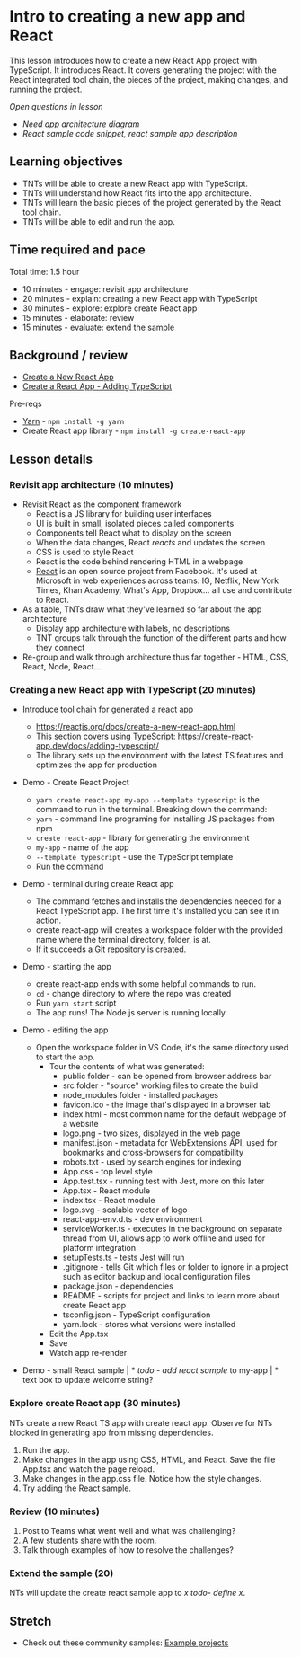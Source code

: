 # Intro to creating a new app and React

This lesson introduces how to create a new React App project with TypeScript. It introduces React. It covers generating the project with the React integrated tool chain, the pieces of the project, making changes, and running the project.

*Open questions in lesson*
* *Need app architecture diagram*
* *React sample code snippet, react sample app description*

## Learning objectives

* TNTs will be able to create a new React app with TypeScript.
* TNTs will understand how React fits into the app architecture.
* TNTs will learn the basic pieces of the project generated by the React tool chain.
* TNTs will be able to edit and run the app.

## Time required and pace

Total time: 1.5 hour

* 10 minutes - engage: revisit app architecture
* 20 minutes - explain: creating a new React app with TypeScript
* 30 minutes - explore: explore create React app
* 15 minutes - elaborate: review
* 15 minutes - evaluate: extend the sample

## Background / review

* [Create a New React App](https://reactjs.org/docs/create-a-new-react-app.html)
* [Create a React App - Adding TypeScript](https://create-react-app.dev/docs/adding-typescript/)

Pre-reqs

* [Yarn](https://www.npmjs.com/package/yarn) - `npm install -g yarn`
* Create React app library - `npm install -g create-react-app`

## Lesson details

### Revisit app architecture (10 minutes)

* Revisit React as the component framework
  * React is a JS library for building user interfaces
  * UI is built in small, isolated pieces called components
  * Components tell React what to display on the screen
  * When the data changes, React *reacts* and updates the screen
  * CSS is used to style React
  * React is the code behind rendering HTML in a webpage
  * [React](https://github.com/facebook/react) is an open source project from Facebook. It's used at Microsoft in web experiences across teams. IG, Netflix, New York Times, Khan Academy, What's App, Dropbox... all use and contribute to React.
* As a table, TNTs draw what they've learned so far about the app architecture
  * Display app architecture with labels, no descriptions
  * TNT groups talk through the function of the different parts and how they connect
* Re-group and walk through architecture thus far together - HTML, CSS, React, Node, React...

### Creating a new React app with TypeScript (20 minutes)

* Introduce tool chain for generated a react app
  * https://reactjs.org/docs/create-a-new-react-app.html 
  * This section covers using TypeScript: https://create-react-app.dev/docs/adding-typescript/
  * The library sets up the environment with the latest TS features and optimizes the app for production

* Demo - Create React Project
  * `yarn create react-app my-app --template typescript` is the command to run in the terminal. Breaking down the command:
  * `yarn` - command line programing for installing JS packages from npm
  * `create react-app` - library for generating the environment
  * `my-app` - name of the app
  * `--template typescript` - use the TypeScript template
  * Run the command

* Demo - terminal during create React app
  * The command fetches and installs the dependencies needed for a React TypeScript app. The first time it's installed you can see it in action.
  * create react-app will creates a workspace folder with the provided name where the terminal directory, folder, is at.
  * If it succeeds a Git repository is created.

* Demo - starting the app
  * create react-app ends with some helpful commands to run.
  * `cd` - change directory to where the repo was created
  * Run `yarn start` script
  * The app runs! The Node.js server is running locally.

* Demo - editing the app
  * Open the workspace folder in VS Code, it's the same directory used to start the app.
    * Tour the contents of what was generated:
      * public folder - can be opened from browser address bar
      * src folder - "source" working files to create the build
      * node_modules folder - installed packages
      * favicon.ico - the image that's displayed in a browser tab
      * index.html - most common name for the default webpage of a website
      * logo.png - two sizes, displayed in the web page
      * manifest.json - metadata for WebExtensions API, used for bookmarks and cross-browsers for compatibility
      * robots.txt - used by search engines for indexing
      * App.css - top level style
      * App.test.tsx - running test with Jest, more on this later
      * App.tsx - React module
      * index.tsx - React module
      * logo.svg - scalable vector of logo
      * react-app-env.d.ts - dev environment
      * serviceWorker.ts - executes in the background on separate thread from UI, allows app to work offline and used for platform integration
      * setupTests.ts - tests Jest will run
      * .gitignore - tells Git which files or folder to ignore in a project such as editor backup and local configuration files
      * package.json - dependencies
      * README - scripts for project and links to learn more about create React app
      * tsconfig.json - TypeScript configuration
      * yarn.lock - stores what versions were installed
    * Edit the App.tsx
    * Save
    * Watch app re-render

* Demo - small React sample
    | * *todo - add react sample* to my-app
    | * text box to update welcome string?

### Explore create React app (30 minutes)

NTs create a new React TS app with create react app. Observe for NTs blocked in generating app from missing dependencies.

1. Run the app.
2. Make changes in the app using CSS, HTML, and React. Save the file App.tsx and watch the page reload.
3. Make changes in the app.css file. Notice how the style changes.
4. Try adding the React sample.

### Review (10 minutes)

1. Post to Teams what went well and what was challenging?
2. A few students share with the room.
3. Talk through examples of how to resolve the challenges?

### Extend the sample (20)

NTs will update the create react sample app to *x* *todo- define x*.

## Stretch

* Check out these community samples: [Example projects](https://reactjs.org/community/examples.html)
